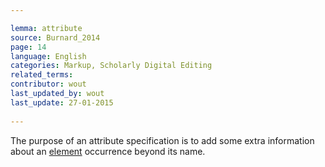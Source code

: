 ```yaml
---

lemma: attribute
source: Burnard_2014
page: 14 
language: English
categories: Markup, Scholarly Digital Editing
related_terms: 
contributor: wout
last_updated_by: wout
last_update: 27-01-2015
        
---
```


The purpose of an attribute specification is to add some extra information about an [element](element.html) occurrence beyond its name.


